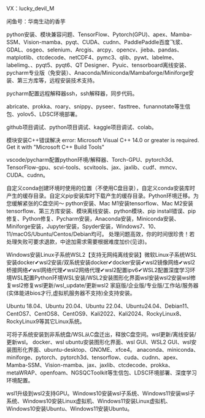 VX：lucky_devil_M

闲鱼号：华南生动的香芋

python安装、模块兼容问题、TensorFlow、Pytorch(GPU)、apex、Mamba-SSM、Vision-mamba、pyqt、CUDA、cudnn、PaddlePaddle百度飞浆、GDAL、osgeo、selenium、Arcgis、arcpy、opencv、jieba、pandas、matplotlib、ctcdecode、netCDF4、pymc3、qlib、pywt、labelme、labelimg、、pyqt5、pyqt6、QT Designer、Pyuic、tensorboard离线安装、pycharm专业版（免安装）、Anaconda/Miniconda/Mambaforge/Miniforge安装、第三方库等，远程安装技术支持。

pycharm配置远程解释器ssh，ssh解释器，同步代码。

abricate、prokka、roary、snippy、pyseer、fasttree、funannotate等生信包、yolov5、LDSC环境部署。

github项目调试、python项目调试、kaggle项目调试、colab。

模块安装C++错误解决
error: Microsoft Visual C++ 14.0 or greater is required. Get it with "Microsoft C++ Build Tools"

vscode/pycharm配置python环境/解释器、Torch-GPU、pytorch3d、TensorFlow-gpu、scvi-tools、scvitools、jax、jaxlib、cudf、mmcv、CUDA、cudnn。

自定义conda创建环境时使用的位置（不使用C盘目录），自定义conda安装库时产生的缓存目录。自定义pip安装库时下载产生的缓存目录。Python环境迁移。为您缓解紧张的C盘空间～
python安装、Mac M1安装tensorflow、Mac M2安装tensorflow、第三方库安装、模块离线安装、python模块、pip install错误、pip修复、Python修复、Pycharm安装，Anaconda安装，Miniconda安装、Miniforge安装，Jupyter安装，Spyder安装，Windows7、10、11/macOS/Ubuntu/Centos/Debian均可。
处理问题高效，你的时间很珍贵！若处理失败可要求退款，中途加需求需要根据难度加价(见谅)。

Windows安装Linux子系统WSL2【支持无网纯离线安装】微软Linux子系统WSL安装docker✔wsl2安装/双系统安装docker✔docker安装✔wsl2镜像网络✔wsl2桥接网络✔wsl网络代理✔wsl2网络代理✔wsl2配置ipv6✔WSL2配置深度学习环境WSL配置Python环境WSL安装/WSL2安装图形化界面wsl安装wsl2安装wsl修复wsl2修复wsl更新/wsl_update/更新wsl2
家庭版/企业版/专业版/工作站/服务器(实体能进bios才行,虚拟机服务器不支持)全支持安装。

Ubuntu 18.04、Ubuntu 20.04、Ubuntu 22.04、Ubuntu24.04、Debian11、CentOS7、CentOS8、CentOS9、Kali2022、Kali2024、RockyLinux8、RockyLinux9等其它Linux系统。

可将子系统安装到非系统盘/WSL从C盘迁出，释放C盘空间。wsl更新/离线安装/更新wsl。
docker、wsl ubuntu安装图形化界面、wsl GUI、WSL2 GUI、wsl安装图形化界面、ubuntu-desktop、GNOME、xfce4。
anaconda、miniconda、miniforge、pytorch、pytorch3d、tensorflow、cuda、cudnn、apex、Mamba-SSM、Vision-mamba、jax、jaxlib、ctcdecode、prokka、metaWRAP、openfoam、NGSQCToolkit等生信包、LDSC环境部署、深度学习环境配置。

wsl1升级到wsl2支持GPU。Windows10安装wsl子系统、Windows11安装wsl子系统、Windows10安装Linux虚拟机、Windows11安装Linux虚拟机、Windows10安装Ubuntu、Windows11安装Ubuntu。

